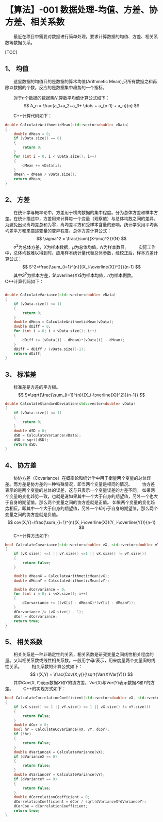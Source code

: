 # 【算法】-001 数据处理-均值、方差、协方差、相关系数

&emsp;&emsp;最近在项目中需要对数据进行简单处理，要求计算数据的均值、方差、相关系数等数据关系。

[TOC]

## 1、 均值

&emsp;&emsp;这里数据的均值只的是数据的算术均值(Arithmetic Mean),只所有数据之和再除以数据的个数，反应的是数据集中趋势的一个指标。

&emsp;&emsp;对于$n$个数据的数据集$N$,算数平均值计算公式如下：
$$
A_n = \frac{a_1+a_2+a_3+ \dots + a_{n-1} + a_n}{n}
$$

&emsp;&emsp;C++计算代码如下：
```C++
double CalculateArithmeticMean(std::vector<double> vData)
{
	double dMean = 0;
	if (vData.size() == 0)
	{
		return 0;
	}
	for (int i = 0; i < vData.size(); i++)
	{
		dMean += vData[i];
	}
	dMean = dMean / vData.size();
	return dMean;
}
```
## 2、 方差

&emsp;&emsp;在统计学与概率论中，方差用于横向数据的集中程度。分为总体方差和样本方差。在统计描述中，方差用来计算每一个变量（观察值）与总体均数之间的差异。为避免出现离均差总和为零，离均差平方和受样本含量的影响，统计学采用平均离均差平方和来描述变量的变异程度。总体方差计算公式：
$$
\sigma^2 = \frac{\sum{(X-\mu)^2}}{N}
$$
&emsp;&emsp;$\sigma^2$为总体方差，$X$为样本数据，$\mu$为总体均值，$N$为样本数目。
&emsp;&emsp;实际工作中，总体均数难以得到时，应用样本统计量代替总体参数，经校正后，样本方差计算公式：
$$
S^2=\frac{\sum_{i=1}^{n}{(X_i-\overline{X})^2}}{n-1}
$$
&emsp;&emsp;其中$S^2$为样本方差，$\overline{X}$为样本均值，$n$为样本例数。
&emsp;&emsp;C++计算代码如下：
```C++

double CalculateVariance(std::vector<double> vData)
{
	if (vData.size() <= 1)
	{
		return 0;
	}
	double dMean = CalculateArithmeticMean(vData);
	double dDiff = 0;
	for (int i = 0; i < vData.size(); i++)
	{
		dDiff += (vData[i] - dMean)*(vData[i] - dMean);
	}
	dDiff = dDiff / (vData.size()-1);
	return dDiff;
}
```
## 3、 标准差

&emsp;&emsp;标准差是方差的平方根。
$$
S=\sqrt{\frac{\sum_{i=1}^{n}{(X_i-\overline{X})^2}}{n-1}}
$$

```C++
double CalculateStandardDeviation(std::vector<double> vData)
{
	if (vData.size() <= 1)
	{
		return 0;
	}
	double dSD = 0;
	dSD = CalculateVariance(vData);
	dSD = sqrt(dSD);
	return dSD;
}
```
## 4、 协方差

&emsp;&emsp;协协方差（Covariance）在概率论和统计学中用于衡量两个变量的总体误差。而方差是协方差的一种特殊情况，即当两个变量是相同的情况。
&emsp;&emsp;协方差表示的是两个变量的总体的误差，这与只表示一个变量误差的方差不同。 如果两个变量的变化趋势一致，也就是说如果其中一个大于自身的期望值，另外一个也大于自身的期望值，那么两个变量之间的协方差就是正值。 如果两个变量的变化趋势相反，即其中一个大于自身的期望值，另外一个却小于自身的期望值，那么两个变量之间的协方差就是负值。
$$
cov(X,Y)=\frac{\sum_{i=1}^{n}(X_i-\overline{X})(Y_i-\overline{Y})}{n-1}
$$
&emsp;&emsp;C++计算方法如下:
```C++
bool CalculateCovariance(std::vector<double> vX, std::vector<double> vY,double& dCor)
{
	if (vX.size() <=1 || vY.size() <=1 || vX.size() != vY.size())
	{
		return false;
	}

	double dMeanX = CalculateArithmeticMean(vX);
	double dMeanY = CalculateArithmeticMean(vY);

	double dCorvariance = 0;
	for (int i = 0; i <vX.size(); i++)
	{
		dCorvariance += ((vX[i] - dMeanX)*(vY[i] - dMeanY));
	}
	dCorvariance /= (vX.size() - 1);
	dCor = dCorvariance;
	return true;
}
```
## 5、 相关系数

&emsp;&emsp;相关关系是一种非确定性的关系，相关系数是研究变量之间线性相关程度的量。又叫相关系数或线性相关系数，一般用字母$r$表示，用来度量两个变量间的线性关系。
&emsp;&emsp;相关系数的计算公式如下：
$$
r(X,Y) = \frac{Cov(X,y)}{\sqrt{Var(X)Var(Y)}}
$$
&emsp;&emsp;其中$Cov(X,Y)$表示数据$X$和$Y$的协方差，$Var(X)$与$Var(Y)$表示数据$X$和$Y$的方差。
&emsp;&emsp;C++的实现方式如下：
```C++
bool CalculateCorrelationCoefficient(std::vector<double> vX, std::vector<double> vY, double& dCorCoe)
{
	if (vX.size() <= 1 || vY.size() <= 1 || vX.size() != vY.size())
	{
		return false;
	}
	double dCor = 0;
	bool hr = CalculateCovariance(vX, vY, dCor);
	if (!hr)
	{
		return false;
	}
	double dVarianceX = CalculateVariance(vX);
	if (dVarianceX == 0)
	{
		return false;
	}
	double dVarianceY = CalculateVariance(vY);
	if (dVarianceY == 0)
	{
		return false;
	}
	double dCorrelationCoefficient = 0;
	dCorrelationCoefficient = dCor / sqrt(dVarianceX*dVarianceY);
	dCorCoe = dCorrelationCoefficient;
	return true;
}
```